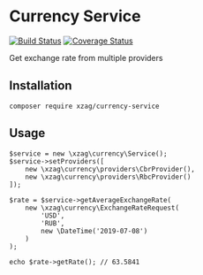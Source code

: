 # Currency Service
[![Build Status](https://travis-ci.org/xzag/sample-currency-service.svg?branch=master)](https://travis-ci.org/xzag/sample-currency-service)
[![Coverage Status](https://coveralls.io/repos/github/xzag/sample-currency-service/badge.svg?branch=master)](https://coveralls.io/github/xzag/sample-currency-service?branch=master)

Get exchange rate from multiple providers

## Installation

`composer require xzag/currency-service`

## Usage

```
$service = new \xzag\currency\Service();
$service->setProviders([
    new \xzag\currency\providers\CbrProvider(),
    new \xzag\currency\providers\RbcProvider()
]);

$rate = $service->getAverageExchangeRate(
    new \xzag\currency\ExchangeRateRequest(
        'USD',
        'RUB',
        new \DateTime('2019-07-08')
    )
); 

echo $rate->getRate(); // 63.5841

```

